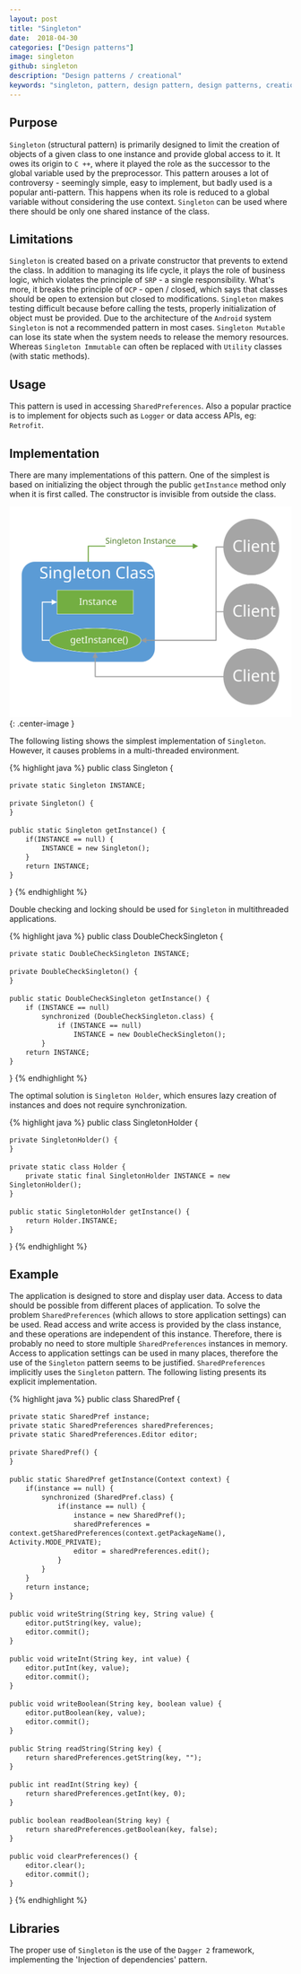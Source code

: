 ```yaml
---
layout: post
title: "Singleton"
date:  2018-04-30
categories: ["Design patterns"]
image: singleton
github: singleton
description: "Design patterns / creational"
keywords: "singleton, pattern, design pattern, design patterns, creational pattern, sharedpreferences, android, java, programming"
---
```


## Purpose
`Singleton` (structural pattern) is primarily designed to limit the creation of objects of a given class to one instance and provide global access to it. It owes its origin to `C ++`, where it played the role as the successor to the global variable used by the preprocessor. This pattern arouses a lot of controversy - seemingly simple, easy to implement, but badly used is a popular anti-pattern. This happens when its role is reduced to a global variable without considering the use context. `Singleton` can be used where there should be only one shared instance of the class.

## Limitations
`Singleton` is created based on a private constructor that prevents to extend the class. In addition to managing its life cycle, it plays the role of business logic, which violates the principle of `SRP` - a single responsibility. What's more, it breaks the principle of `OCP` - open / closed, which says that classes should be open to extension but closed to modifications. `Singleton` makes testing difficult because before calling the tests, properly initialization of object must be provided. Due to the architecture of the `Android` system `Singleton` is not a recommended pattern in most cases. `Singleton Mutable` can lose its state when the system needs to release the memory resources. Whereas `Singleton Immutable` can often be replaced with `Utility` classes (with static methods).

## Usage
This pattern is used in accessing `SharedPreferences`. Also a popular practice is to implement for objects such as `Logger` or data access APIs, eg: `Retrofit`.

## Implementation
There are many implementations of this pattern. One of the simplest is based on initializing the object through the public `getInstance` method only when it is first called. The constructor is invisible from outside the class.

![Singleton diagram](/assets/img/diagrams/singleton.svg){: .center-image }

The following listing shows the simplest implementation of `Singleton`. However, it causes problems in a multi-threaded environment.

{% highlight java %}
public class Singleton {

    private static Singleton INSTANCE;

    private Singleton() {
    }

    public static Singleton getInstance() {
        if(INSTANCE == null) {
            INSTANCE = new Singleton();
        }
        return INSTANCE;
    }
}
{% endhighlight %}

Double checking and locking should be used for `Singleton` in multithreaded applications.

{% highlight java %}
public class DoubleCheckSingleton {

    private static DoubleCheckSingleton INSTANCE;

    private DoubleCheckSingleton() {
    }

    public static DoubleCheckSingleton getInstance() {
        if (INSTANCE == null)
            synchronized (DoubleCheckSingleton.class) {
                if (INSTANCE == null)
                    INSTANCE = new DoubleCheckSingleton();
            }
        return INSTANCE;
    }
}
{% endhighlight %}

The optimal solution is `Singleton Holder`, which ensures lazy creation of instances and does not require synchronization.

{% highlight java %}
public class SingletonHolder {

    private SingletonHolder() {
    }

    private static class Holder {
        private static final SingletonHolder INSTANCE = new SingletonHolder();
    }

    public static SingletonHolder getInstance() {
        return Holder.INSTANCE;
    }
}
{% endhighlight %}

## Example
The application is designed to store and display user data. Access to data should be possible from different places of application. To solve the problem `SharedPreferences` (which allows to store application settings) can be used. Read access and write access is provided by the class instance, and these operations are independent of this instance. Therefore, there is probably no need to store multiple `SharedPreferences` instances in memory. Access to application settings can be used in many places, therefore the use of the `Singleton` pattern seems to be justified. `SharedPreferences` implicitly uses the `Singleton` pattern. The following listing presents its explicit implementation.

{% highlight java %}
public class SharedPref {

    private static SharedPref instance;
    private static SharedPreferences sharedPreferences;
    private static SharedPreferences.Editor editor;

    private SharedPref() {
    }

    public static SharedPref getInstance(Context context) {
        if(instance == null) {
            synchronized (SharedPref.class) {
                if(instance == null) {
                    instance = new SharedPref();
                    sharedPreferences = context.getSharedPreferences(context.getPackageName(), Activity.MODE_PRIVATE);
                    editor = sharedPreferences.edit();
                }
            }
        }
        return instance;
    }

    public void writeString(String key, String value) {
        editor.putString(key, value);
        editor.commit();
    }

    public void writeInt(String key, int value) {
        editor.putInt(key, value);
        editor.commit();
    }

    public void writeBoolean(String key, boolean value) {
        editor.putBoolean(key, value);
        editor.commit();
    }

    public String readString(String key) {
        return sharedPreferences.getString(key, "");
    }

    public int readInt(String key) {
        return sharedPreferences.getInt(key, 0);
    }

    public boolean readBoolean(String key) {
        return sharedPreferences.getBoolean(key, false);
    }

    public void clearPreferences() {
        editor.clear();
        editor.commit();
    }
}
{% endhighlight %}

## Libraries
The proper use of `Singleton` is the use of the `Dagger 2` framework, implementing the 'Injection of dependencies' pattern.
